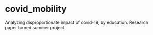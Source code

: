# covid_mobility
Analyzing disproportionate impact of covid-19, by education. Research paper turned summer project. 
